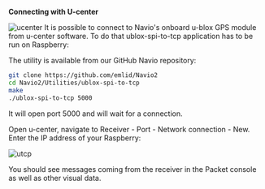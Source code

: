 **Connecting with U-center**

![ucenter](http://www.emlid.com/wp-content/uploads/2014/10/U-center.png)
It is possible to connect to Navio's onboard u-blox GPS module from u-center software. To do that ublox-spi-to-tcp application has to be run on Raspberry:

The utility is available from our GitHub Navio repository:

```bash
git clone https://github.com/emlid/Navio2
cd Navio2/Utilities/ublox-spi-to-tcp
make
./ublox-spi-to-tcp 5000
```

It will open port 5000 and will wait for a connection.

Open u-center, navigate to Receiver - Port - Network connection - New. Enter the IP address of your Raspberry:

![utcp](http://www.emlid.com/wp-content/uploads/2014/10/UTCP.png)

You should see messages coming from the receiver in the Packet console as well as other visual data.
